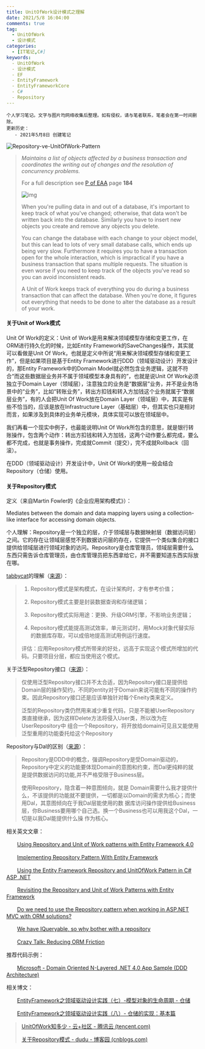 ```yaml
---
title: UnitOfWork设计模式之理解
date: 2021/5/8 16:04:00
comments: true
tag: 
  - UnitOfWork
  - 设计模式
categories:
  - [IT笔记,C#]
keywords:
  - UnitOfWork
  - 设计模式
  - EF
  - EntityFramework
  - EntityFrameworkCore
  - C#
  - Repository
---
```


```
个人学习笔记。文字与图片均网络收集后整理。如有侵权，请与笔者联系，笔者会在第一时间删除。
更新历史：
   - 2021年5月8日 创建笔记
```

![Repository-ve-UnitOfWork-Pattern](https://oss.xknife.net/Repository-ve-UnitOfWork-Pattern.png)

> *Maintains a list of objects affected by a business transaction and coordinates the writing out of changes and the resolution of concurrency problems.*
>
> For a full description see [P of EAA](https://martinfowler.com/books/eaa.html) page **184**
>
> ![img](https://martinfowler.com/eaaCatalog/unitOfWorkInterface.gif)
>
> When you're pulling data in and out of a database, it's important to keep track of what you've changed; otherwise, that data won't be written back into the database. Similarly you have to insert new objects you create and remove any objects you delete.
>
> You can change the database with each change to your object model, but this can lead to lots of very small database calls, which ends up being very slow. Furthermore it requires you to have a transaction open for the whole interaction, which is impractical if you have a business transaction that spans multiple requests. The situation is even worse if you need to keep track of the objects you've read so you can avoid inconsistent reads.
>
> A Unit of Work keeps track of everything you do during a business transaction that can affect the database. When you're done, it figures out everything that needs to be done to alter the database as a result of your work.

#### 关于Unit of Work模式

Unit Of Work的定义：Unit of Work是用来解决领域模型存储和变更工作，在ORM进行持久化的时候，比如Entity Framework的SaveChanges操作，其实就可以看做是Unit Of Work，也就是定义中所说“用来解决领域模型存储和变更工作”，但是如果项目是基于Entity Framework进行DDD（领域驱动设计）开发设计的，那Entity Framework中的Domain Model就必然包含业务逻辑，这就不符合“而这些数据层业务并不属于领域模型本身具有的”，也就是说Unit Of Work必须独立于Domain Layer（领域层），注意独立的业务是“数据层”业务，并不是业务场景中的“业务”，比如“转账业务”，转出方扣钱和转入方加钱这个业务就属于“数据层业务”，有的人会把Unit Of Work放在Domain Layer（领域层）中，其实是有些不恰当的，应该是放在Infrastructure Layer（基础层）中，但其实也只是相对而言，如果涉及到具体的业务单元模块，具体实现可以放在领域层中。

我们再看一个现实中例子，也最能说明Unit Of Work所包含的意思，就是银行转账操作，包含两个动作：转出方扣钱和转入方加钱，这两个动作要么都完成，要么都不完成，也就是事务操作，完成就Commit（提交），完不成就Rollback（回滚）。

在DDD（领域驱动设计）开发设计中，Unit Of Work的使用一般会结合Repository（仓储）使用。

#### 关于Repository模式

定义（来自Martin Fowler的《企业应用架构模式》）：

Mediates between the domain and data mapping layers using a collection-like interface for accessing domain objects.

个人理解：Repository是一个独立的层，介于领域层与数据映射层（数据访问层）之间。它的存在让领域层感觉不到数据访问层的存在，它提供一个类似集合的接口提供给领域层进行领域对象的访问。Repository是仓库管理员，领域层需要什么东西只需告诉仓库管理员，由仓库管理员把东西拿给它，并不需要知道东西实际放在哪。

[tabbycat](http://www.cnblogs.com/tabbycat/)的理解（[来源](http://www.cnblogs.com/tabbycat/archive/2010/01/24/1655447.html)）：

> 1. Repository模式是架构模式，在设计架构时，才有参考价值；
>
> 2. Repository模式主要是封装数据查询和存储逻辑；
>
> 3. Repository模式实际用途：更换、升级ORM引擎，不影响业务逻辑；
>
> 4. Repository模式能提高测试效率，单元测试时，用Mock对象代替实际的数据库存取，可以成倍地提高测试用例运行速度。
>
> 评估：应用Repository模式所带来的好处，远高于实现这个模式所增加的代码。只要项目分层，都应当使用这个模式。

关于泛型Repository接口（[来源](http://www.cnblogs.com/carysun/archive/2009/03/20/Repository.html#1506339)）：

> 仅使用泛型Repository接口并不太合适，因为Repository接口是提供给Domain层的操作契约，不同的entity对于Domain来说可能有不同的操作约束。因此Repository接口还是应该单独针对每个Eneity类来定义。
>
> 泛型的Repository<T>类仍然用来减少重复代码，只是不能被UserRepository类直接继承，因为这样Delete方法将侵入User类，所以改为在UserRepository中 组合一个Repository<T>，将开放给domain可见且又能使用泛型重用的功能委托给这个Repository<T>

Repository与Dal的区别（[来源](http://www.cnblogs.com/carysun/archive/2009/03/20/Repository.html#1506362)）：

> Repository是DDD中的概念，强调Repository是受Domain驱动的，Repository中定义的功能要体现Domain的意图和约束，而Dal更纯粹的就是提供数据访问的功能,并不严格受限于Business层。
>
> 使用Repository，隐含着一种意图倾向，就是 Domain需要什么我才提供什么，不该提供的功能就不要提供，一切都是以Domain的需求为核心；而使用Dal，其意图倾向在于我Dal层能使用的数 据库访问操作提供给Business层，你Business要用哪个自己选。换一个Business也可以用我这个Dal，一切是以我Dal能提供什么操 作为核心。

相关英文文章：

　　[Using Repository and Unit of Work patterns with Entity Framework 4.0](http://blogs.msdn.com/b/adonet/archive/2009/06/16/using-repository-and-unit-of-work-patterns-with-entity-framework-4-0.aspx)

　　[Implementing Repository Pattern With Entity Framework](http://www.codeproject.com/KB/database/ImplRepositoryPatternEF.aspx)

　　[Using the Entity Framework Repository and UnitOfWork Pattern in C# ASP .NET](http://www.primaryobjects.com/CMS/Article122.aspx)

　　[Revisiting the Repository and Unit of Work Patterns with Entity Framework](http://blogs.microsoft.co.il/blogs/gilf/archive/2010/06/21/revisiting-the-repository-and-unit-of-work-patterns-with-entity-framework.aspx)

　　[Do we need to use the Repository pattern when working in ASP.NET MVC with ORM solutions?](http://stackoverflow.com/questions/4724345/do-we-need-to-use-the-repository-pattern-when-working-in-asp-net-mvc-with-orm-sol)

　　[We have IQueryable, so why bother with a repository](http://weblogs.asp.net/cibrax/archive/2011/05/05/we-have-iqueryable-so-why-bother-with-a-repository.aspx)

　　[Crazy Talk: Reducing ORM Friction](http://blog.wekeroad.com/blog/crazy-talk-reducing-orm-friction/)　　

推荐代码示例：

　　[Microsoft - Domain Oriented N-Layered .NET 4.0 App Sample (DDD Architecture)](http://microsoftnlayerapp.codeplex.com/)

相关博文：

　　[EntityFramework之领域驱动设计实践（七）-模型对象的生命周期 - 仓储](http://www.cnblogs.com/daxnet/archive/2010/07/07/1772638.html)

　　[EntityFramework之领域驱动设计实践（八）- 仓储的实现：基本篇](http://www.cnblogs.com/daxnet/archive/2010/07/07/1772780.html)

> [UnitOfWork知多少 - 云+社区 - 腾讯云 (tencent.com)](https://cloud.tencent.com/developer/article/1505237)
>
> [关于Repository模式 - dudu - 博客园 (cnblogs.com)](https://www.cnblogs.com/dudu/archive/2011/05/25/repository_pattern.html)